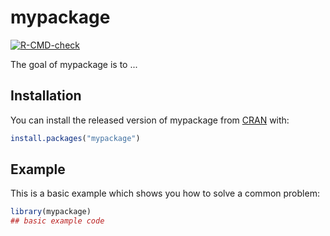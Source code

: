 
# mypackage

<!-- badges: start -->
[![R-CMD-check](https://github.com/chen1649/mypackage/workflows/R-CMD-check/badge.svg)](https://github.com/chen1649/mypackage/actions)
<!-- badges: end -->

The goal of mypackage is to ...

## Installation

You can install the released version of mypackage from [CRAN](https://CRAN.R-project.org) with:

``` r
install.packages("mypackage")
```

## Example

This is a basic example which shows you how to solve a common problem:

``` r
library(mypackage)
## basic example code
```

